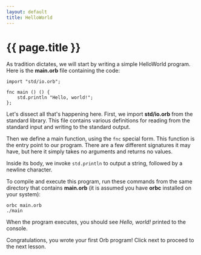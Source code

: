 ```yaml
---
layout: default
title: HelloWorld
---
```

# {{ page.title }}

As tradition dictates, we will start by writing a simple HelloWorld program. Here is the **main.orb** file containing the code:

```
import "std/io.orb";

fnc main () () {
    std.println "Hello, world!";
};
```

Let's dissect all that's happening here. First, we import **std/io.orb** from the standard library. This file contains various definitions for reading from the standard input and writing to the standard output.

Then we define a main function, using the `fnc` special form. This function is the entry point to our program. There are a few different signatures it may have, but here it simply takes no arguments and returns no values.

Inside its body, we invoke `std.println` to output a string, followed by a newline character.

To compile and execute this program, run these commands from the same directory that contains **main.orb** (it is assumed you have **orbc** installed on your system):

```
orbc main.orb
./main
```

When the program executes, you should see *Hello, world!* printed to the console.

Congratulations, you wrote your first Orb program! Click next to proceed to the next lesson.